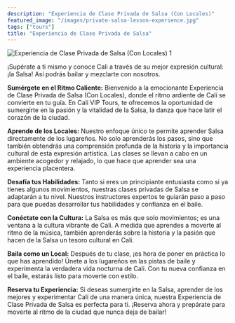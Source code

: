 ```yaml
---
description: "Experiencia de Clase Privada de Salsa (Con Locales)"
featured_image: "/images/private-salsa-lesson-experience.jpg"
tags: ["tours"]
title: "Experiencia de Clase Privada de Salsa"
---
```

![Experiencia de Clase Privada de Salsa (Con Locales) 1](/images/private-salsa-lesson.jpg)

¡Supérate a ti mismo y conoce Cali a través de su mejor expresión cultural: ¡la Salsa! Así podrás bailar y mezclarte con nosotros.

**Sumérgete en el Ritmo Caliente:** Bienvenido a la emocionante Experiencia de Clase Privada de Salsa (Con Locales), donde el ritmo ardiente de Cali se convierte en tu guía. En Cali VIP Tours, te ofrecemos la oportunidad de sumergirte en la pasión y la vitalidad de la Salsa, la danza que hace latir el corazón de la ciudad.

**Aprende de los Locales:** Nuestro enfoque único te permite aprender Salsa directamente de los lugareños. No solo aprenderás los pasos, sino que también obtendrás una comprensión profunda de la historia y la importancia cultural de esta expresión artística. Las clases se llevan a cabo en un ambiente acogedor y relajado, lo que hace que aprender sea una experiencia placentera.

**Desafía tus Habilidades:** Tanto si eres un principiante entusiasta como si ya tienes algunos movimientos, nuestras clases privadas de Salsa se adaptarán a tu nivel. Nuestros instructores expertos te guiarán paso a paso para que puedas desarrollar tus habilidades y confianza en el baile.

**Conéctate con la Cultura:** La Salsa es más que solo movimientos; es una ventana a la cultura vibrante de Cali. A medida que aprendes a moverte al ritmo de la música, también aprenderás sobre la historia y la pasión que hacen de la Salsa un tesoro cultural en Cali.

**Baila como un Local:** Después de tu clase, ¡es hora de poner en práctica lo que has aprendido! Únete a los lugareños en las pistas de baile y experimenta la verdadera vida nocturna de Cali. Con tu nueva confianza en el baile, estarás listo para moverte con estilo.

**Reserva tu Experiencia:** Si deseas sumergirte en la Salsa, aprender de los mejores y experimentar Cali de una manera única, nuestra Experiencia de Clase Privada de Salsa es perfecta para ti. ¡Reserva ahora y prepárate para moverte al ritmo de la ciudad que nunca deja de bailar!